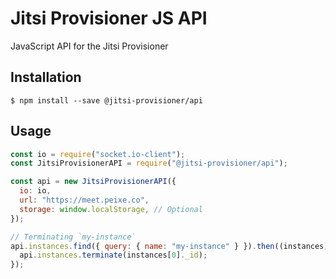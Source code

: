 # Jitsi Provisioner JS API

JavaScript API for the Jitsi Provisioner

## Installation

```
$ npm install --save @jitsi-provisioner/api
```

## Usage

```js
const io = require("socket.io-client");
const JitsiProvisionerAPI = require("@jitsi-provisioner/api");

const api = new JitsiProvisionerAPI({
  io: io,
  url: "https://meet.peixe.co",
  storage: window.localStorage, // Optional
});

// Terminating `my-instance`
api.instances.find({ query: { name: "my-instance" } }).then((instances) => {
  api.instances.terminate(instances[0]._id);
});
```
